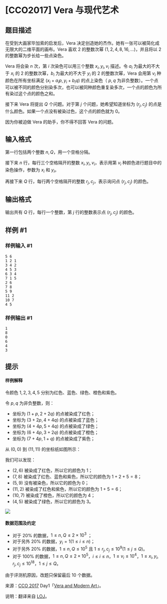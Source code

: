 # [CCO2017] Vera 与现代艺术

## 题目描述

在受到大画家毕加索的启发后，Vera 决定创造她的杰作。她有一张可以被简化成无限大的二维平面的画布。Vera 喜欢 $2$ 的整数次幂 $(1,2,4,8,16,...)$，并且将以 $2$ 的整数幂为步长给一些点染色。

Vera 将会染 $n$ 次，第 $i$ 次染色可以用三个整数 $x_i,y_i,v_i$ 描述。令 $a_i$ 为最大的不大于 $x_i$ 的 $2$ 的整数次幂，$b_i$ 为最大的不大于 $y_i$ 的 $2$ 的整数次幂，Vera 会用第 $v_i$ 种颜色在所有坐标满足 $(x_i+a_ip,y_i+b_iq)$ 的点上染色（ $p,q$ 为非负整数）。一个点可以被不同的颜色分别染多次，也可以被同种颜色重复染多次，一个点的颜色为所有染过这个点的颜色之和。

接下来 Vera 将提出 $Q$ 个问题。对于第 $j$ 个问题，她希望知道坐标为 $(r_j,c_j)$ 的点是什么颜色。如果一个点没有被染过色，这个点的颜色就为 $0$。

因为你被迫做 Vera 的助手，你不得不回答 Vera 的问题。

## 输入格式

第一行包括两个整数 $n,Q$，用一个空格分隔。

接下来 $n$ 行，每行三个空格隔开的整数 $x_i,y_i,v_i$，表示用第 $v_i$ 种颜色进行题目中的染色操作，参数为 $x_i$ 和 $y_i$。

再接下来 $Q$ 行，每行两个空格隔开的整数 $r_j,c_j$，表示询问点 $(r_j,c_j)$ 的颜色。

## 输出格式

输出共有 $Q$ 行，每行一个整数，第 $j$ 行的整数表示点 $(r_j,c_j)$ 的颜色。

## 样例 #1

### 样例输入 #1
```
5 6
1 2 1
3 4 2
4 5 3
6 3 4
7 1 5
2 6
7 8
5 9
11 2
10 7
4 5
```

### 样例输出 #1

```
1
8
0
6
4
3
```

## 提示

#### 样例解释

令颜色 $1,2,3,4,5$ 分别为红色、蓝色、绿色、橙色和紫色。

令 $p,q$ 为非负整数，则：

- 坐标为 $(1+p,2+2q)$ 的点被染成了红色；
- 坐标为 $(3+2p,4+4q)$ 的点被染成了蓝色；
- 坐标为 $(4+4p,5+4q)$ 的点被染成了绿色；
- 坐标为 $(6+4p,3+2q)$ 的点被染成了橙色；
- 坐标为 $(7+4p,1+q)$ 的点被染成了紫色；

从 $(0,0)$ 到 $(11,11)$ 的坐标纸如图所示：

我们可以发现：

- $(2,6)$ 被染成了红色，所以它的颜色为 $1$；
- $(7,8)$ 被染成了红色、蓝色和紫色，所以它的颜色为 $1+2+5=8$；
- $(5,9)$ 没有被染色，所以它的颜色为 $0$；
- $(11,2)$ 被染成了红色和紫色，所以它的颜色为 $1+5=6$；
- $(10,7)$ 被染成了橙色，所以它的颜色为 $4$；
- $(4,5)$ 被染成了绿色，所以它的颜色为 $3$。

![](https://cdn.luogu.com.cn/upload/image_hosting/ywspihws.png)

#### 数据范围及约定

- 对于 $20\%$ 的数据，$1 \le n,Q \le 2 \times 10^3$ ；
- 对于另外 $20\%$ 的数据，$y_i = 1(1 \le i \le n)$；
- 对于另外 $20\%$ 的数据，$1 \le n,Q \le 10^5$ 且 $1 \le r_j,c_j \le 10^9(1 \le j \le Q)$。
- 对于 $100\%$ 的数据，$1 \le n,Q \le 2 \times 10^5$，$i \le i \le n$，$1 \le v_i \le 10^4$，$1 \le x_i,y_i,r_j,c_j  \le 10^{18}$，$1 \le j \le Q$。

由于评测机原因，改题只保留最后 $10$ 个数据。

来源：[CCO 2017](https://cemc.math.uwaterloo.ca/contests/computing/2017/index.html) Day1「[Vera and Modern Art](https://cemc.math.uwaterloo.ca/contests/computing/2017/stage%202/day1.pdf)」。

说明：翻译来自 [LOJ](https://loj.ac/problem/2752)。
